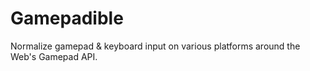 Gamepadible
===========

Normalize gamepad &amp; keyboard input on various platforms around the Web's Gamepad API.
